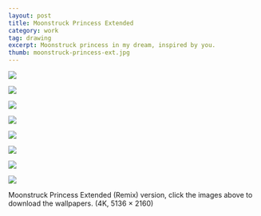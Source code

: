 ```yaml
---
layout: post
title: Moonstruck Princess Extended
category: work
tag: drawing
excerpt: Moonstruck princess in my dream, inspired by you.
thumb: moonstruck-princess-ext.jpg
---
```



<div class=txt>
  <p><a href="{{ site.file }}/moonstruck-princess-ext-bw.png"><img src="{{ site.file }}/moonstruck-princess-ext-bw.jpg"></a></p>
  <p><a href="{{ site.file }}/moonstruck-princess-ext-red.png"><img src="{{ site.file }}/moonstruck-princess-ext-red.jpg"></a></p>
  <p><a href="{{ site.file }}/moonstruck-princess-ext-orange.png"><img src="{{ site.file }}/moonstruck-princess-ext-orange.jpg"></a></p>
  <p><a href="{{ site.file }}/moonstruck-princess-ext-yellow.png"><img src="{{ site.file }}/moonstruck-princess-ext-yellow.jpg"></a></p>
  <p><a href="{{ site.file }}/moonstruck-princess-ext-green.png"><img src="{{ site.file }}/moonstruck-princess-ext-green.jpg"></a></p>
  <p><a href="{{ site.file }}/moonstruck-princess-ext-blue.png"><img src="{{ site.file }}/moonstruck-princess-ext-blue.jpg"></a></p>
  <p><a href="{{ site.file }}/moonstruck-princess-ext-purple.png"><img src="{{ site.file }}/moonstruck-princess-ext-purple.jpg"></a></p>
  <p><a href="{{ site.file }}/moonstruck-princess-ext-gray.png"><img src="{{ site.file }}/moonstruck-princess-ext-gray.jpg"></a></p>

  <p class="download">Moonstruck Princess Extended (Remix) version, click the images above to download the wallpapers. (4K, 5136 &times; 2160)</p>
</div>
